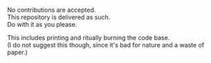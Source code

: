 No contributions are accepted.  
This repository is delivered as such.  
Do with it as you please.  
  
This includes printing and ritually burning the code base.  
(I do not suggest this though, since it's bad for nature and a waste of paper.)

